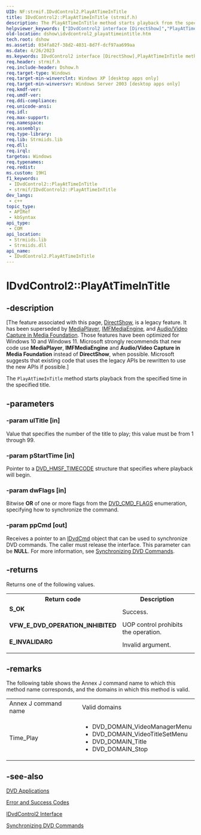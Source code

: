 ```yaml
---
UID: NF:strmif.IDvdControl2.PlayAtTimeInTitle
title: IDvdControl2::PlayAtTimeInTitle (strmif.h)
description: The PlayAtTimeInTitle method starts playback from the specified time in the specified title.
helpviewer_keywords: ["IDvdControl2 interface [DirectShow]","PlayAtTimeInTitle method","IDvdControl2.PlayAtTimeInTitle","IDvdControl2::PlayAtTimeInTitle","IDvdControl2PlayAtTimeInTitle","PlayAtTimeInTitle","PlayAtTimeInTitle method [DirectShow]","PlayAtTimeInTitle method [DirectShow]","IDvdControl2 interface","dshow.idvdcontrol2_playattimeintitle","strmif/IDvdControl2::PlayAtTimeInTitle"]
old-location: dshow\idvdcontrol2_playattimeintitle.htm
tech.root: dshow
ms.assetid: 034fa82f-38d2-4031-8d7f-dcf97aa699aa
ms.date: 4/26/2023
ms.keywords: IDvdControl2 interface [DirectShow],PlayAtTimeInTitle method, IDvdControl2.PlayAtTimeInTitle, IDvdControl2::PlayAtTimeInTitle, IDvdControl2PlayAtTimeInTitle, PlayAtTimeInTitle, PlayAtTimeInTitle method [DirectShow], PlayAtTimeInTitle method [DirectShow],IDvdControl2 interface, dshow.idvdcontrol2_playattimeintitle, strmif/IDvdControl2::PlayAtTimeInTitle
req.header: strmif.h
req.include-header: Dshow.h
req.target-type: Windows
req.target-min-winverclnt: Windows XP [desktop apps only]
req.target-min-winversvr: Windows Server 2003 [desktop apps only]
req.kmdf-ver: 
req.umdf-ver: 
req.ddi-compliance: 
req.unicode-ansi: 
req.idl: 
req.max-support: 
req.namespace: 
req.assembly: 
req.type-library: 
req.lib: Strmiids.lib
req.dll: 
req.irql: 
targetos: Windows
req.typenames: 
req.redist: 
ms.custom: 19H1
f1_keywords:
 - IDvdControl2::PlayAtTimeInTitle
 - strmif/IDvdControl2::PlayAtTimeInTitle
dev_langs:
 - c++
topic_type:
 - APIRef
 - kbSyntax
api_type:
 - COM
api_location:
 - Strmiids.lib
 - Strmiids.dll
api_name:
 - IDvdControl2.PlayAtTimeInTitle
---
```


# IDvdControl2::PlayAtTimeInTitle


## -description

\[The feature associated with this page, [DirectShow](/windows/win32/directshow/directshow), is a legacy feature. It has been superseded by [MediaPlayer](/uwp/api/Windows.Media.Playback.MediaPlayer), [IMFMediaEngine](/windows/win32/api/mfmediaengine/nn-mfmediaengine-imfmediaengine), and [Audio/Video Capture in Media Foundation](windows/win32/medfound/audio-video-capture-in-media-foundation). Those features have been optimized for Windows 10 and Windows 11. Microsoft strongly recommends that new code use **MediaPlayer**, **IMFMediaEngine** and **Audio/Video Capture in Media Foundation** instead of **DirectShow**, when possible. Microsoft suggests that existing code that uses the legacy APIs be rewritten to use the new APIs if possible.\]

The <code>PlayAtTimeInTitle</code> method starts playback from the specified time in the specified title.

## -parameters

### -param ulTitle [in]

Value that specifies the number of the title to play; this value must be from 1 through 99.

### -param pStartTime [in]

Pointer to a [DVD_HMSF_TIMECODE](/windows/desktop/api/strmif/ns-strmif-dvd_hmsf_timecode) structure that specifies where playback will begin.

### -param dwFlags [in]

Bitwise <b>OR</b> of one or more flags from the <a href="/windows/desktop/api/strmif/ne-strmif-dvd_cmd_flags">DVD_CMD_FLAGS</a> enumeration, specifying how to synchronize the command.

### -param ppCmd [out]

Receives a pointer to an <a href="/windows/desktop/api/strmif/nn-strmif-idvdcmd">IDvdCmd</a> object that can be used to synchronize DVD commands. The caller must release the interface. This parameter can be <b>NULL</b>. For more information, see <a href="/windows/desktop/DirectShow/synchronizing-dvd-commands">Synchronizing DVD Commands</a>.

## -returns

Returns one of the following values.

<table>
<tr>
<th>Return code</th>
<th>Description</th>
</tr>
<tr>
<td width="40%">
<dl>
<dt><b>S_OK</b></dt>
</dl>
</td>
<td width="60%">
Success.

</td>
</tr>
<tr>
<td width="40%">
<dl>
<dt><b>VFW_E_DVD_OPERATION_INHIBITED</b></dt>
</dl>
</td>
<td width="60%">
UOP control prohibits the operation.

</td>
</tr>
<tr>
<td width="40%">
<dl>
<dt><b>E_INVALIDARG</b></dt>
</dl>
</td>
<td width="60%">
Invalid argument.

</td>
</tr>
</table>

## -remarks

The following table shows the Annex J command name to which this method name corresponds, and the domains in which this method is valid.

<table>
<tr>
<td>Annex J command name
            </td>
<td>Valid domains
            </td>
</tr>
<tr>
<td>Time_Play</td>
<td>
<ul>
<li>DVD_DOMAIN_VideoManagerMenu</li>
<li>DVD_DOMAIN_VideoTitleSetMenu</li>
<li>DVD_DOMAIN_Title</li>
<li>DVD_DOMAIN_Stop</li>
</ul>
</td>
</tr>
</table>

## -see-also

<a href="/windows/desktop/DirectShow/dvd-applications">DVD Applications</a>



<a href="/windows/desktop/DirectShow/error-and-success-codes">Error and Success Codes</a>



<a href="/windows/desktop/api/strmif/nn-strmif-idvdcontrol2">IDvdControl2 Interface</a>



<a href="/windows/desktop/DirectShow/synchronizing-dvd-commands">Synchronizing DVD Commands</a>